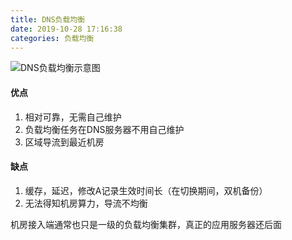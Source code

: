 ```yaml
---
title: DNS负载均衡
date: 2019-10-28 17:16:38
categories: 负载均衡
---
```


![DNS负载均衡示意图](/img/DNS负载均衡.png)

#### 优点

1. 相对可靠，无需自己维护
2. 负载均衡任务在DNS服务器不用自己维护
3. 区域导流到最近机房

#### 缺点

1. 缓存，延迟，修改A记录生效时间长（在切换期间，双机备份）
2. 无法得知机房算力，导流不均衡


机房接入端通常也只是一级的负载均衡集群，真正的应用服务器还后面